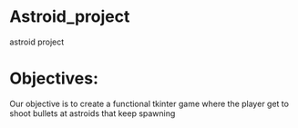 # Astroid_project
astroid project


 # Objectives:
 Our objective is to create a functional tkinter game where the player get to shoot bullets at astroids that keep spawning
